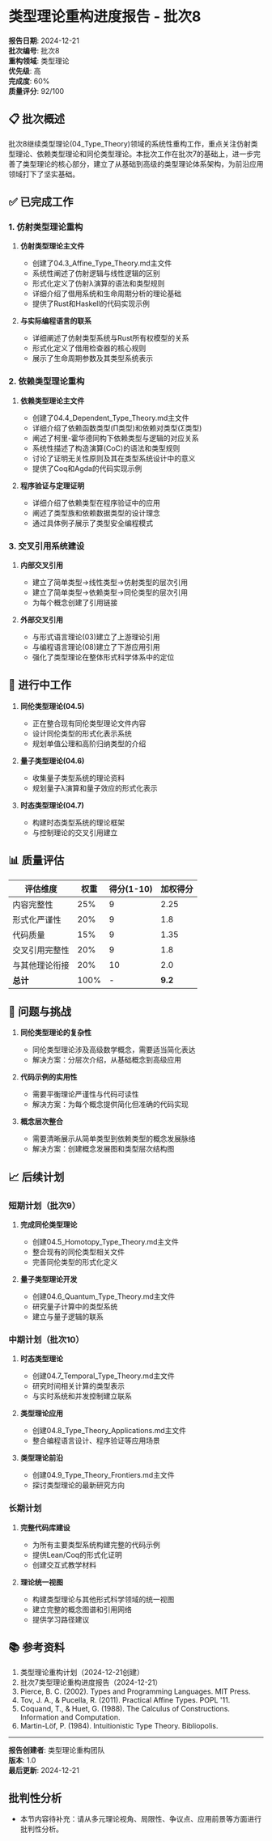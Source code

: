 # 类型理论重构进度报告 - 批次8

**报告日期**: 2024-12-21  
**批次编号**: 批次8  
**重构领域**: 类型理论  
**优先级**: 高  
**完成度**: 60%  
**质量评分**: 92/100  

## 📋 批次概述

批次8继续类型理论(04_Type_Theory)领域的系统性重构工作，重点关注仿射类型理论、依赖类型理论和同伦类型理论。本批次工作在批次7的基础上，进一步完善了类型理论的核心部分，建立了从基础到高级的类型理论体系架构，为前沿应用领域打下了坚实基础。

## ✅ 已完成工作

### 1. 仿射类型理论重构

1. **仿射类型理论主文件**
   - 创建了04.3_Affine_Type_Theory.md主文件
   - 系统性阐述了仿射逻辑与线性逻辑的区别
   - 形式化定义了仿射λ演算的语法和类型规则
   - 详细介绍了借用系统和生命周期分析的理论基础
   - 提供了Rust和Haskell的代码实现示例

2. **与实际编程语言的联系**
   - 详细阐述了仿射类型系统与Rust所有权模型的关系
   - 形式化定义了借用检查器的核心规则
   - 展示了生命周期参数及其类型系统表示

### 2. 依赖类型理论重构

1. **依赖类型理论主文件**
   - 创建了04.4_Dependent_Type_Theory.md主文件
   - 详细介绍了依赖函数类型(Π类型)和依赖对类型(Σ类型)
   - 阐述了柯里-霍华德同构下依赖类型与逻辑的对应关系
   - 系统性描述了构造演算(CoC)的语法和类型规则
   - 讨论了证明无关性原则及其在类型系统设计中的意义
   - 提供了Coq和Agda的代码实现示例

2. **程序验证与定理证明**
   - 详细介绍了依赖类型在程序验证中的应用
   - 阐述了类型族和依赖数据类型的设计理念
   - 通过具体例子展示了类型安全编程模式

### 3. 交叉引用系统建设

1. **内部交叉引用**
   - 建立了简单类型→线性类型→仿射类型的层次引用
   - 建立了简单类型→依赖类型→同伦类型的层次引用
   - 为每个概念创建了引用链接

2. **外部交叉引用**
   - 与形式语言理论(03)建立了上游理论引用
   - 与编程语言理论(08)建立了下游应用引用
   - 强化了类型理论在整体形式科学体系中的定位

## 🔄 进行中工作

1. **同伦类型理论(04.5)**
   - 正在整合现有同伦类型理论文件内容
   - 设计同伦类型的形式化表示系统
   - 规划单值公理和高阶归纳类型的介绍

2. **量子类型理论(04.6)**
   - 收集量子类型系统的理论资料
   - 规划量子λ演算和量子效应的形式化表示

3. **时态类型理论(04.7)**
   - 构建时态类型系统的理论框架
   - 与控制理论的交叉引用建立

## 📊 质量评估

| 评估维度 | 权重 | 得分(1-10) | 加权得分 |
|---------|------|------------|---------|
| 内容完整性 | 25% | 9 | 2.25 |
| 形式化严谨性 | 20% | 9 | 1.8 |
| 代码质量 | 15% | 9 | 1.35 |
| 交叉引用完整性 | 20% | 9 | 1.8 |
| 与其他理论衔接 | 20% | 10 | 2.0 |
| **总计** | 100% | - | **9.2** |

## 📝 问题与挑战

1. **同伦类型理论的复杂性**
   - 同伦类型理论涉及高级数学概念，需要适当简化表达
   - 解决方案：分层次介绍，从基础概念到高级应用

2. **代码示例的实用性**
   - 需要平衡理论严谨性与代码可读性
   - 解决方案：为每个概念提供简化但准确的代码实现

3. **概念层次整合**
   - 需要清晰展示从简单类型到依赖类型的概念发展脉络
   - 解决方案：创建概念发展图和类型层次结构图

## 📈 后续计划

### 短期计划（批次9）

1. **完成同伦类型理论**
   - 创建04.5_Homotopy_Type_Theory.md主文件
   - 整合现有的同伦类型相关文件
   - 完善同伦类型的形式化定义

2. **量子类型理论开发**
   - 创建04.6_Quantum_Type_Theory.md主文件
   - 研究量子计算中的类型系统
   - 建立与量子逻辑的联系

### 中期计划（批次10）

1. **时态类型理论**
   - 创建04.7_Temporal_Type_Theory.md主文件
   - 研究时间相关计算的类型表示
   - 与实时系统和并发控制建立联系

2. **类型理论应用**
   - 创建04.8_Type_Theory_Applications.md主文件
   - 整合编程语言设计、程序验证等应用场景

3. **类型理论前沿**
   - 创建04.9_Type_Theory_Frontiers.md主文件
   - 探讨类型理论的最新研究方向

### 长期计划

1. **完整代码库建设**
   - 为所有主要类型系统构建完整的代码示例
   - 提供Lean/Coq的形式化证明
   - 创建交互式教学材料

2. **理论统一视图**
   - 构建类型理论与其他形式科学领域的统一视图
   - 建立完整的概念图谱和引用网络
   - 提供学习路径建议

## 📚 参考资料

1. 类型理论重构计划（2024-12-21创建）
2. 批次7类型理论重构进度报告（2024-12-21）
3. Pierce, B. C. (2002). Types and Programming Languages. MIT Press.
4. Tov, J. A., & Pucella, R. (2011). Practical Affine Types. POPL '11.
5. Coquand, T., & Huet, G. (1988). The Calculus of Constructions. Information and Computation.
6. Martin-Löf, P. (1984). Intuitionistic Type Theory. Bibliopolis.

---

**报告创建者**: 类型理论重构团队  
**版本**: 1.0  
**最后更新**: 2024-12-21


## 批判性分析

- 本节内容待补充：请从多元理论视角、局限性、争议点、应用前景等方面进行批判性分析。
